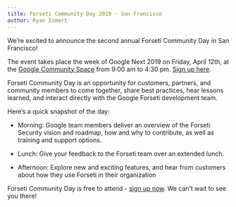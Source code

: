 ```yaml
---
title: Forseti Community Day 2019 - San Francisco
author: Ryan Ismert
---
```

We’re excited to announce the second annual Forseti Community Day in San Francisco! 

The event takes place the week of Google Next 2019 on Friday, April 12th, at the [Google Community Space](https://www.google.com/maps/place/Google+Community+Space/@37.7924314,-122.3917533,15z/data=!4m5!3m4!1s0x0:0xe802861c91d9ec20!8m2!3d37.7924314!4d-122.3917533) from 9:00 am to 4:30 pm. [Sign up here](https://docs.google.com/forms/d/e/1FAIpQLSc2QVryJI9HQ2K0nzrbt-dDMCi83UmYYAnVNl9Y_ZUDzZ5EAQ/viewform).

Forseti Community Day is an opportunity for customers, partners, and community members to come together, share best practices, hear lessons learned, and interact directly with the Google Forseti development team.

Here’s a quick snapshot of the day:

- Morning: Google team members deliver an overview of the Forseti Security vision and roadmap, how and why to contribute, as well as training and support options.   

- Lunch: Give your feedback to the Forseti team over an extended lunch.

- Afternoon: Explore new and exciting features, and hear from customers about how they use Forseti in their organization


Forseti Community Day is free to attend - [sign up now](https://docs.google.com/forms/d/e/1FAIpQLSc2QVryJI9HQ2K0nzrbt-dDMCi83UmYYAnVNl9Y_ZUDzZ5EAQ/viewform). We can’t wait to see you there! 
